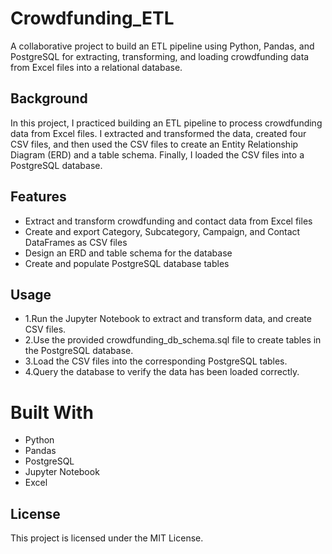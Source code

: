 # Crowdfunding_ETL
A collaborative project to build an ETL pipeline using Python, Pandas, and PostgreSQL for extracting, transforming, and loading crowdfunding data from Excel files into a relational database.

## Background
In this project, I practiced building an ETL pipeline to process crowdfunding data from Excel files. I extracted and transformed the data, created four CSV files, and then used the CSV files to create an Entity Relationship Diagram (ERD) and a table schema. Finally, I loaded the CSV files into a PostgreSQL database.

## Features
*  Extract and transform crowdfunding and contact data from Excel files
*  Create and export Category, Subcategory, Campaign, and Contact DataFrames as CSV files
*  Design an ERD and table schema for the database
*  Create and populate PostgreSQL database tables

## Usage
*  1.Run the Jupyter Notebook to extract and transform data, and create CSV files.
* 2.Use the provided crowdfunding_db_schema.sql file to create tables in the PostgreSQL database.
* 3.Load the CSV files into the corresponding PostgreSQL tables.
* 4.Query the database to verify the data has been loaded correctly.
# Built With
*  Python
*  Pandas
*  PostgreSQL
*  Jupyter Notebook
* Excel
## License
This project is licensed under the MIT License.
